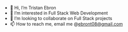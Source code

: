 - 👋 Hi, I’m Tristan Ebron
- 👀 I’m interested in Full Stack Web Development
- 💞️ I’m looking to collaborate on Full Stack projects
- 📫 How to reach me, email me @ebront08@gmail.com

<!---
ebront08/ebront08 is a ✨ special ✨ repository because its `README.md` (this file) appears on your GitHub profile.
You can click the Preview link to take a look at your changes.
--->
